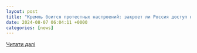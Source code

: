 ```yaml
---
layout: post
title: "Кремль боится протестных настроений: закроет ли Россия доступ к YouTube"
date: 2024-08-07 06:04:11 +0000
categories: [news]
---
```


[Читати далі](https://24tv.ua/ru/zakrytie-jutub-v-rossii-reshitsja-li-na-jeto-putin-24-kanal_n2612951)

